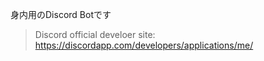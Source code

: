 身内用のDiscord Botです

> Discord official develoer site: https://discordapp.com/developers/applications/me/